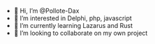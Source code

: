 - 👋 Hi, I’m @Pollote-Dax
- 👀 I’m interested in Delphi, php, javascript
- 🌱 I’m currently learning Lazarus and Rust
- 💞️ I’m looking to collaborate on my own project

<!---
Pollote-Dax/Pollote-Dax is a ✨ special ✨ repository because its `README.md` (this file) appears on your GitHub profile.
You can click the Preview link to take a look at your changes.
--->
